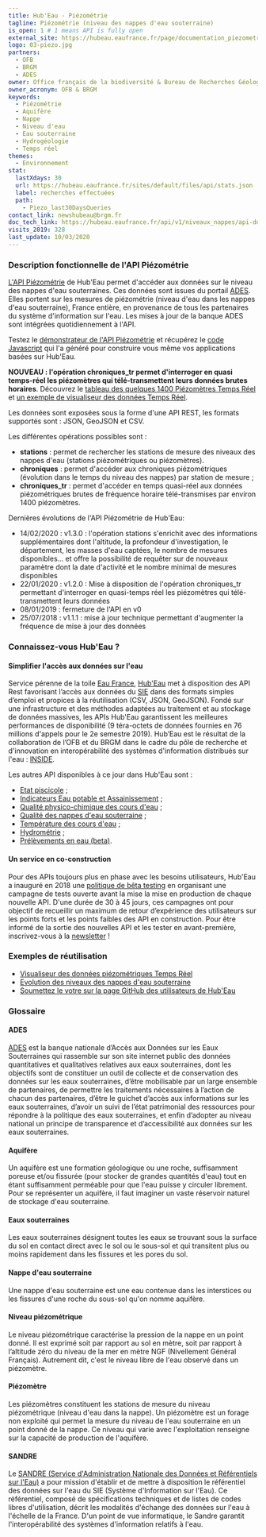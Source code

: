 ```yaml
---
title: Hub'Eau - Piézométrie
tagline: Piézométrie (niveau des nappes d'eau souterraine)
is_open: 1 # 1 means API is fully open
external_site: https://hubeau.eaufrance.fr/page/documentation_piezometrie
logo: 03-piezo.jpg
partners:
  - OFB
  - BRGM
  - ADES
owner: Office français de la biodiversité & Bureau de Recherches Géologiques et Minières
owner_acronym: OFB & BRGM
keywords:
  - Piézométrie
  - Aquifère
  - Nappe
  - Niveau d'eau
  - Eau souterraine
  - Hydrogéologie
  - Temps réel
themes:
  - Environnement
stat:
  lastXdays: 30
  url: https://hubeau.eaufrance.fr/sites/default/files/api/stats.json
  label: recherches effectuées
  path:
    - Piezo_last30DaysQueries
contact_link: newshubeau@brgm.fr
doc_tech_link: https://hubeau.eaufrance.fr/api/v1/niveaux_nappes/api-docs
visits_2019: 328
last_update: 10/03/2020
---
```


### Description fonctionnelle de l'API Piézométrie

[L'API Piézométrie](https://hubeau.eaufrance.fr/page/api-piezometrie) de Hub'Eau permet d'accéder aux données sur le niveau des nappes d'eau souterraines. Ces données sont issues du portail [ADES](http://www.ades.eaufrance.fr). Elles portent sur les mesures de piézométrie (niveau d'eau dans les nappes d'eau souterraine), France entière, en provenance de tous les partenaires du système d'information sur l'eau.
Les mises à jour de la banque ADES sont intégrées quotidiennement à l'API.

Testez le [démonstrateur de l'API Piézométrie](https://hubeau.eaufrance.fr/sites/default/files/api/demo/piezo/piezo.htm) et récupérez le [code Javascript](https://github.com/BRGM/hubeau/tree/master/demonstrateurs/piezo) qui l'a généré pour construire vous même vos applications basées sur Hub'Eau.

**NOUVEAU : l'opération chroniques_tr permet d'interroger en quasi temps-réel les piézomètres qui télé-transmettent leurs données brutes horaires**. Découvrez le [tableau des quelques 1400 Piézomètres Temps Réel](https://hubeau.eaufrance.fr/sites/default/files/api/demo/piezo/stations_piezo_tr.html) et [un exemple de visualiseur des données Temps Réel](https://hubeau.eaufrance.fr/sites/default/files/api/demo/piezo/_demo_tr/).

Les données sont exposées sous la forme d'une API REST, les formats supportés sont : JSON, GeoJSON et CSV.

Les différentes opérations possibles sont :

- **stations** : permet de rechercher les stations de mesure des niveaux des nappes d'eau (stations piézométriques ou piézomètres).
- **chroniques** : permet d'accéder aux chroniques piézométriques (évolution dans le temps du niveau des nappes) par station de mesure ;
- **chroniques_tr** : permet d'accéder en temps quasi-réel aux données piézométriques brutes de fréquence horaire télé-transmises par environ 1400 piézomètres.

Dernières évolutions de l'API Piézométrie de Hub'Eau:

- 14/02/2020 : v1.3.0 : l'opération stations s'enrichit avec des informations supplémentaires dont l'altitude, la profondeur d'investigation, le département, les masses d'eau captées, le nombre de mesures disponibles... et offre la possibilité de requêter sur de nouveaux paramètre dont la date d'activité et le nombre minimal de mesures disponibles
- 22/01/2020 : v1.2.0 : Mise à disposition de l'opération chroniques_tr permettant d'interroger en quasi-temps réel les piézomètres qui télé-transmettent leurs données
- 08/01/2019 : fermeture de l'API en v0
- 25/07/2018 : v1.1.1 : mise à jour technique permettant d'augmenter la fréquence de mise à jour des données

### Connaissez-vous Hub'Eau ?

#### Simplifier l'accès aux données sur l'eau

Service pérenne de la toile [Eau France](https://www.eaufrance.fr), [Hub'Eau](https://hubeau.eaufrance.fr/) met à disposition des API Rest favorisant l’accès aux données du [SIE](https://www.eaufrance.fr/donnees) dans des formats simples d’emploi et propices à la réutilisation (CSV, JSON, GeoJSON).
Fondé sur une infrastructure et des méthodes adaptées au traitement et au stockage de données massives, les APIs Hub'Eau garantissent les meilleures performances de disponibilité (9 téra-octets de données fournies en 76 millions d'appels pour le 2e semestre 2019).
Hub’Eau est le résultat de la collaboration de l’OFB et du BRGM dans le cadre du pôle de recherche et d'innovation en interopérabilité des systèmes d'information distribués sur l'eau : [INSIDE](http://www.pole-inside.fr/fr).

Les autres API disponibles à ce jour dans Hub'Eau sont :

- [Etat piscicole](/les-api/api_hubeau_poissons) ;
- [Indicateurs Eau potable et Assainissement](/les-api/api_hubeau_indic_EP_Asst) ;
- [Qualité physico-chimique des cours d'eau](/les-api/api_hubeau_qualite_rivieres) ;
- [Qualité des nappes d'eau souterraine](/les-api/api_hubeau_qualite_nappes_eau_sout) ;
- [Température des cours d'eau](/les-api/api_hubeau_temperature_rivieres) ;
- [Hydrométrie](/les-api/api_hubeau_hydrometrie) ;
- [Prélèvements en eau (beta)](/les-api/api_hubeau_prelevements).

#### Un service en co-construction

Pour des APIs toujours plus en phase avec les besoins utilisateurs, Hub'Eau a inauguré en 2018 une [politique de bêta testing](https://hubeau.eaufrance.fr/page/apis) en organisant une campagne de tests ouverte avant la mise la mise en production de chaque nouvelle API.
D'une durée de 30 à 45 jours, ces campagnes ont pour objectif de recueillir un maximum de retour d’expérience des utilisateurs sur les points forts et les points faibles des API en construction.
Pour être informé de la sortie des nouvelles API et les tester en avant-première, inscrivez-vous à la [newsletter](https://hubeau.eaufrance.fr/page/news-letter-hubeau) !

### Exemples de réutilisation

- [Visualiseur des données piézométriques Temps Réel](https://hubeau.eaufrance.fr/sites/default/files/api/demo/piezo/_demo_tr/)
- [Evolution des niveaux des nappes d'eau souterraine](https://hubeau.eaufrance.fr/sites/default/files/api/demo/piezo/piezo.htm)
- [Soumettez le votre sur la page GitHub des utilisateurs de Hub'Eau](https://github.com/BRGM/hubeau)

### Glossaire

#### ADES

[ADES](http://www.ades.eaufrance.fr) est la banque nationale d’Accès aux Données sur les Eaux Souterraines qui rassemble sur son site internet public des données quantitatives et qualitatives relatives aux eaux souterraines, dont les objectifs sont de constituer un outil de collecte et de conservation des données sur les eaux souterraines, d’être mobilisable par un large ensemble de partenaires, de permettre les traitements nécessaires à l’action de chacun des partenaires, d’être le guichet d’accès aux informations sur les eaux souterraines, d’avoir un suivi de l’état patrimonial des ressources pour répondre à la politique des eaux souterraines, et enfin d’adopter au niveau national un principe de transparence et d’accessibilité aux données sur les eaux souterraines.

#### Aquifère

Un aquifère est une formation géologique ou une roche, suffisamment poreuse et/ou fissurée (pour stocker de grandes quantités d'eau) tout en étant suffisamment perméable pour que l'eau puisse y circuler librement. Pour se représenter un aquifère, il faut imaginer un vaste réservoir naturel de stockage d'eau souterraine.

#### Eaux souterraines

Les eaux souterraines désignent toutes les eaux se trouvant sous la surface du sol en contact direct avec le sol ou le sous-sol et qui transitent plus ou moins rapidement dans les fissures et les pores du sol.

#### Nappe d'eau souterraine

Une nappe d'eau souterraine est une eau contenue dans les interstices ou les fissures d'une roche du sous-sol qu'on nomme aquifère.

#### Niveau piézométrique

Le niveau piézométrique caractérise la pression de la nappe en un point donné. Il est exprimé soit par rapport au sol en mètre, soit par rapport à l’altitude zéro du niveau de la mer en mètre NGF (Nivellement Général Français). Autrement dit, c'est le niveau libre de l'eau observé dans un piézomètre.

#### Piézomètre

Les piézomètres constituent les stations de mesure du niveau piézométrique (niveau d'eau dans la nappe). Un piézomètre est un forage non exploité qui permet la mesure du niveau de l'eau souterraine en un point donné de la nappe. Ce niveau qui varie avec l'exploitation renseigne sur la capacité de production de l'aquifère.

#### SANDRE

Le [SANDRE (Service d'Administration Nationale des Données et Référentiels sur l'Eau)](http://www.sandre.eaufrance.fr/) a pour mission d'établir et de mettre à disposition le référentiel des données sur l'eau du SIE (Système d'Information sur l'Eau). Ce référentiel, composé de spécifications techniques et de listes de codes libres d'utilisation, décrit les modalités d'échange des données sur l'eau à l'échelle de la France. D'un point de vue informatique, le Sandre garantit l'interopérabilité des systèmes d'information relatifs à l'eau.
